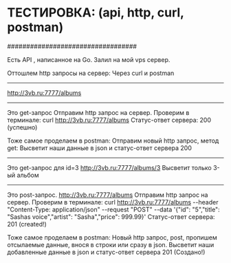 # ТЕСТИРОВКА: (api, http, curl, postman)
##################################

Есть API , написанное на Go.
Залил на мой vps сервер. 

Оттошлем http запросы на сервер:
Через curl и postman
________________________________
http://3vb.ru:7777/albums
________________________________
Это get-запрос
Отправим http запрос на сервер.
Проверим в терминале:
curl http://3vb.ru:7777/albums
Статус-ответ сервера: 200 (успешно)

Тоже самое проделаем в postman:
Отправим новый http запрос, метод get:
Высветит наши данные в json и статус-ответ сервера 200
________________________________
Это get-запрос для id=3
http://3vb.ru:7777/albums/3
Высветит только 3-ый альбом
________________________________
Это post-запрос.
http://3vb.ru:7777/albums
Отправим http запрос на сервер.
Проверим в терминале:
curl http://3vb.ru:7777/albums     --header "Content-Type: application/json"     --request "POST" --data '{"id": "5","title": "Sashas voice","artist": "Sasha","price": 999.99}'
Статус-ответ сервера: 201 (created!)

Тоже самое проделаем в postman:
Новый http запрос, post, пропишем отсылаемые данные, внося в строки или сразу в json. 
Высветит наши добавленные данные в json и статус-ответ сервера 201 (Создано!)
